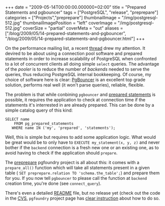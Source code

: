 +++
date = "2009-05-14T00:00:00.000000+02:00"
title = "Prepared Statements and pgbouncer"
tags = ["PostgreSQL", "release", "preprepare"]
categories = ["Projects","preprepare"]
thumbnailImage = "/img/postgresql-512.jpg"
thumbnailImagePosition = "left"
coverImage = "/img/postgresql-512.jpg"
coverSize = "partial"
coverMeta = "out"
aliases = ["/blog/2009/05/14-prepared-statements-and-pgbouncer",
           "/blog/2009/05/14-prepared-statements-and-pgbouncer.html"]
+++

On the performance mailing list, a recent 
[thread](http://archives.postgresql.org/pgsql-performance/2009-05/msg00026.php) drew my attention. It
devired to be about using a connection pool software and prepared statements
in order to increase scalability of PostgreSQL when confronted to a lot of
concurrent clients all doing simple 
`select` queries. The advantage of the
*pooler* is to reduce the number of 
*backends* needed to serve the queries, thus
reducing PostgreSQL internal bookkeeping. Of course, my choice of software
here is clear: 
[PgBouncer](https://developer.skype.com/SkypeGarage/DbProjects/PgBouncer) is an excellent top grade solution, performs real
well (it won't parse queries), reliable, flexible.

The problem is that while conbining 
`pgbouncer` and 
[prepared statements](http://www.postgresql.org/docs/current/static/sql-prepare.html) is
possible, it requires the application to check at connection time if the
statements it's interrested in are already prepared. This can be done by a
simple catalog query of this kind:

~~~
SELECT name
    FROM pg_prepared_statements 
   WHERE name IN ('my', 'prepared', 'statements');
~~~


Well, this is simple but requires to add some application logic. What would
be great would be to only have to 
`EXECUTE my_statement(x, y, z)` and never
bother if the 
`backend` connection is a fresh new one or an existing one, as
to avoid having to check if the application should 
`prepare`.

The 
[preprepare](http://preprepare.projects.postgresql.org/) pgfoundry project is all about this: it comes with a
`prepare_all()` function which will take all statements present in a given
table (
`SET preprepare.relation TO 'schema.the_table';`) and prepare them for
you. If you now tell 
`pgbouncer` to please call the function at 
`backend`
creation time, you're done (see 
`connect_query`).

There's even a detailed 
[README](http://preprepare.projects.postgresql.org/README.html) file, but no release yet (check out the code
in the 
[CVS](http://cvs.pgfoundry.org/cgi-bin/cvsweb.cgi/preprepare/preprepare/), 
`pgfoundry` project page has 
[clear instruction](http://pgfoundry.org/scm/?group_id=1000442) about how to do so.
